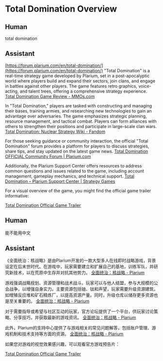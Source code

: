 # Total Domination Overview

## Human

total domination

## Assistant

[https://forum.plarium.com/en/total-domination/](https://forum.plarium.com/en/total-domination/)
"Total Domination" is a real-time strategy game developed by Plarium, set in a post-apocalyptic world where players build and expand their sectors, join clans, and engage in battles against other players. The game features retro graphics, voice-acting, and talent trees, offering a comprehensive strategy experience. [Total Domination Game Review - MMOs.com](https://mmos.com/review/total-domination)

In "Total Domination," players are tasked with constructing and managing their bases, training armies, and researching new technologies to gain an advantage over adversaries. The game emphasizes strategic planning, resource management, and tactical combat. Players can form alliances with others to strengthen their positions and participate in large-scale clan wars. [Total Domination: Nuclear Strategy Wiki - Fandom](https://totaldominationnuclearstrategy.fandom.com/wiki/Total_Domination%3A_Nuclear_Strategy_Wiki)

For those seeking guidance or community interaction, the official "Total Domination" forum provides a platform for players to discuss strategies, share tips, and stay updated on the latest game news. [Total Domination OFFICIAL Community Forum | Plarium.com](https://forum.plarium.com/en/total-domination/)

Additionally, the Plarium Support Center offers resources to address common questions and issues related to the game, including account management, gameplay mechanics, and technical support. [Total Domination – Plarium Support Center | Strategy Games](https://social-support.plarium.com/hc/en-us/categories/115000095729-Total-Domination)

For a visual overview of the game, you might find the official game trailer informative:

[Total Domination Official Game Trailer](https://www.youtube.com/watch?v=GNf9EJ6JY9o) 

## Human

能不能用中文

## Assistant

《全面统治：核战略》是由Plarium开发的一款大型多人在线即时战略游戏，背景设定在后末世时代。在游戏中，玩家需要建立和扩展自己的基地，训练军队，并研究新技术，以在荒原中生存并对抗其他势力。 [全面统治：核战略 - Plarium](https://plarium.com/zh/game/total-domination/)

游戏强调战略规划、资源管理和战术战斗。玩家可以与他人结盟，参与大规模的公会战争，以增强自身实力。主要资源包括铀、钛和声望，玩家需要升级资源建筑，如增殖反应堆和矿石精炼厂，以提高资源产量。同时，升级仓库以储存更多资源也是至关重要的。 [全面统治：核战略 - Plarium](https://plarium.com/zh/game/total-domination/)

对于需要指导或希望与社区互动的玩家，官方论坛提供了一个平台，供玩家讨论策略、分享技巧，并获取最新的游戏资讯。 [全面统治：核战略 - Plarium](https://plarium.com/zh/game/total-domination/)

此外，Plarium的支持中心提供了与游戏相关的常见问题解答，包括账户管理、游戏机制和技术支持等方面的资源。 [全面统治：核战略 - Plarium](https://plarium.com/zh/game/total-domination/)

如果您对游戏的视觉效果感兴趣，可以观看官方游戏预告片：

[Total Domination Official Game Trailer](https://www.collinsdictionary.com/zh/dictionary/english/total-domination) 
